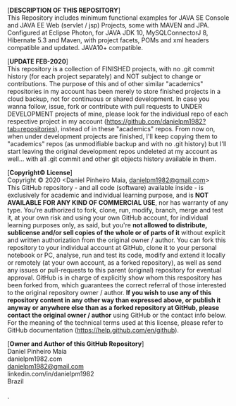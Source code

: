 [**DESCRIPTION OF THIS REPOSITORY**]<br>
This Repository includes minimum functional examples for JAVA SE Console and JAVA EE Web (servlet / jsp) Projects, some with MAVEN and JPA.
Configured at Eclipse Photon, for JAVA JDK 10, MySQLConnectorJ 8, Hibernate 5.3 and Maven, with project facets, POMs and xml headers compatible and updated. JAVA10+ compatible.

[**UPDATE FEB-2020**]<br>
This repository is a collection of FINISHED projects, with no .git commit history (for each project separately) and NOT subject to change or contributions. The purpose of this and of other similar "academics" repositories in my account has been merely to store finished projects in a cloud backup, not for continuous or shared development. In case you wanna follow, issue, fork or contribute with pull requests to UNDER DEVELOPMENT projects of mine, please look for the individual repo of each respective project in my account (https://github.com/danielpm1982?tab=repositories), instead of in these "academics" repos. From now on, when under development projects are finished, I'll keep copying them to "academics" repos (as unmodifiable backup and with no .git history) but I'll start leaving the original development repos undeleted at my account as well... with all .git commit and other git objects history available in them.

[**Copyright© License**]<br>
Copyright © 2020 <Daniel Pinheiro Maia, danielpm1982@gmail.com><br>
This GitHub repository - and all code (software) available inside - is exclusively for academic and individual learning purpose, and is **NOT AVAILABLE FOR ANY KIND OF COMMERCIAL USE**, nor has warranty of any type. You're authorized to fork, clone, run, modify, branch, merge and test it, at your own risk and using your own GitHub account, for individual learning purposes only, as said, but you're **not allowed to distribute, sublicense and/or sell copies of the whole or of parts of it** without explicit and written authorization from the original owner / author. You can fork this repository to your individual account at GitHub, clone it to your personal notebook or PC, analyse, run and test its code, modify and extend it locally or remotely (at your own account, as a forked repository), as well as send any issues or pull-requests to this parent (original) repository for eventual approval. GitHub is in charge of explicitly show whom this respository has been forked from, which guarantees the correct referral of those interested to the original repository owner / author. **If you wish to use any of this repository content in any other way than expressed above, or publish it anyway or anywhere else than as a forked repository at GitHub, please contact the original owner / author** using GitHub or the contact info below. For the meaning of the technical terms used at this license, please refer to GitHub documentation (https://help.github.com/en/github).

[**Owner and Author of this GitHub Repository**]<br>
Daniel Pinheiro Maia<br>
danielpm1982.com<br>
danielpm1982@gmail.com<br>
linkedin.com/in/danielpm1982<br>
Brazil<br>
<br>
.
